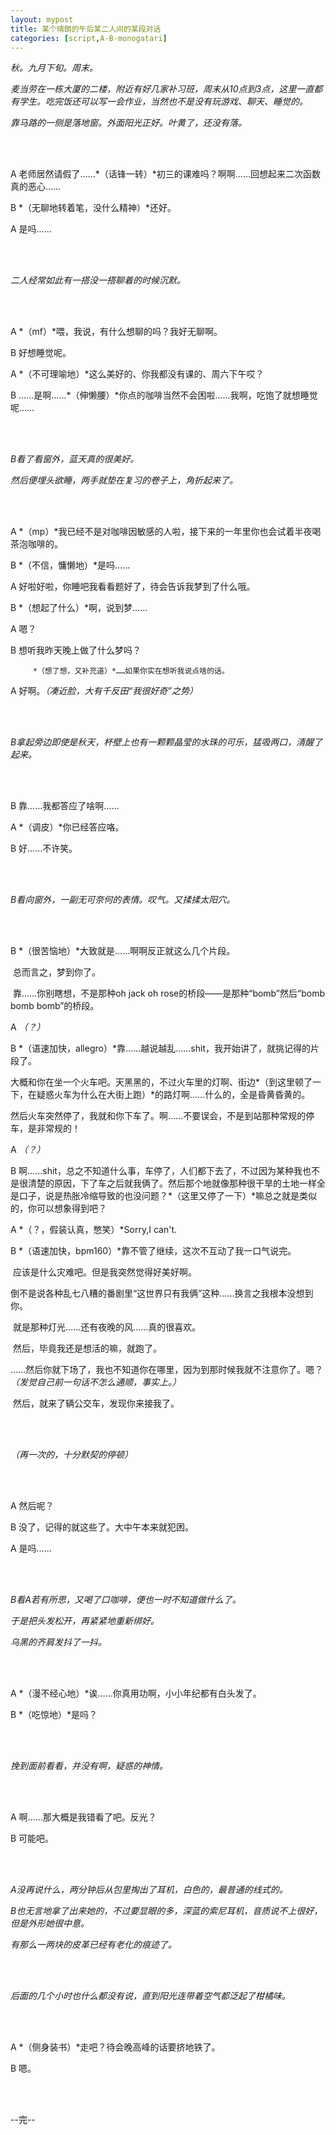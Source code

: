 ```yaml
---
layout: mypost
title: 某个晴朗的午后某二人间的某段对话
categories: [script,A-B-monogatari]
---
```


*秋。九月下旬。周末。*

*麦当劳在一栋大厦的二楼，附近有好几家补习班，周末从10点到3点，这里一直都有学生。吃完饭还可以写一会作业，当然也不是没有玩游戏、聊天、睡觉的。*

*靠马路的一侧是落地窗。外面阳光正好。叶黄了，还没有落。*

<br><br>

A		 老师居然请假了……*（话锋一转）*初三的课难吗？啊啊……回想起来二次函数真的恶心……

B		 *（无聊地转着笔，没什么精神）*还好。

A		 是吗……

<br><br>

*二人经常如此有一搭没一搭聊着的时候沉默。*

<br><br>

A		 *（mf）*喂，我说，有什么想聊的吗？我好无聊啊。

B		 好想睡觉呢。

A		 *（不可理喻地）*这么美好的、你我都没有课的、周六下午哎？

B		 ……是啊……*（伸懒腰）*你点的咖啡当然不会困啦……我啊，吃饱了就想睡觉呢……

<br><br>

*B看了看窗外，蓝天真的很美好。*

*然后便埋头欲睡，两手就垫在复习的卷子上，角折起来了。*

<br><br>

A		 *（mp）*我已经不是对咖啡因敏感的人啦，接下来的一年里你也会试着半夜喝茶泡咖啡的。

B		 *（不信，慵懒地）*是吗……

A		 好啦好啦，你睡吧我看看题好了，待会告诉我梦到了什么哦。

B		 *（想起了什么）*啊，说到梦……

A		 嗯？

B		 想听我昨天晚上做了什么梦吗？

  		 *（想了想，又补充道）*……如果你实在想听我说点啥的话。

A		 好啊。*（凑近脸，大有千反田“我很好奇”之势）*

<br><br>

*B拿起旁边即使是秋天，杯壁上也有一颗颗晶莹的水珠的可乐，猛吸两口，清醒了起来。*

<br><br>

B		 靠……我都答应了啥啊……

A		 *（调皮）*你已经答应咯。

B		 好……不许笑。

<br><br>

*B看向窗外，一副无可奈何的表情。叹气。又揉揉太阳穴。*

<br><br>

B		 *（很苦恼地）*大致就是……啊啊反正就这么几个片段。

​		   总而言之，梦到你了。

​		   靠……你别瞎想，不是那种oh jack oh rose的桥段——是那种“bomb”然后“bomb bomb bomb”的桥段。

A		  *（？）*

B		  *（语速加快，allegro）*靠……越说越乱……shit，我开始讲了，就挑记得的片段了。

​		    大概和你在坐一个火车吧。天黑黑的，不过火车里的灯啊、街边*（到这里顿了一下，在疑惑火车为什么在大街上跑）*的路灯啊……什么的，全是昏黄昏黄的。

​		     然后火车突然停了，我就和你下车了。啊……不要误会，不是到站那种常规的停车，是非常规的！

A		 *（？）*

B		 啊……shit，总之不知道什么事，车停了，人们都下去了，不过因为某种我也不是很清楚的原因，下了车之后就我俩了。然后那个地就像那种很干旱的土地一样全是口子，说是热胀冷缩导致的也没问题？*（这里又停了一下）*嘛总之就是类似的，你可以想象得到吧？

A		 *（？，假装认真，憋笑）*Sorry,I can't.

B		 *（语速加快，bpm160）*靠不管了继续，这次不互动了我一口气说完。

​		    应该是什么灾难吧。但是我突然觉得好美好啊。

​		    倒不是说各种乱七八糟的番剧里“这世界只有我俩”这种……换言之我根本没想到你。

​		    就是那种灯光……还有夜晚的风……真的很喜欢。

​		    然后，毕竟我还是想活的嘛，就跑了。

​		    ……然后你就下场了，我也不知道你在哪里，因为到那时候我就不注意你了。嗯？*（发觉自己前一句话不怎么通顺，事实上。）*

​		    然后，就来了辆公交车，发现你来接我了。

<br><br>

*（再一次的，十分默契的停顿）*

<br><br>

A		 然后呢？

B		 没了，记得的就这些了。大中午本来就犯困。

A		 是吗……

<br><br>

*B看A若有所思，又喝了口咖啡，便也一时不知道做什么了。*

*于是把头发松开，再紧紧地重新绑好。*

*乌黑的齐肩发抖了一抖。*

<br><br>

A		 *（漫不经心地）*诶……你真用功啊，小小年纪都有白头发了。

B		 *（吃惊地）*是吗？

<br><br>

*挽到面前看看，并没有啊，疑惑的神情。*

<br><br>

A		 啊……那大概是我错看了吧。反光？

B		 可能吧。

<br><br>

*A没再说什么，两分钟后从包里掏出了耳机，白色的，最普通的线式的。*

*B也无言地拿了出来她的，不过要显眼的多，深蓝的索尼耳机，音质说不上很好，但是外形她很中意。*

*有那么一两块的皮革已经有老化的痕迹了。*

<br><br>

*后面的几个小时也什么都没有说，直到阳光连带着空气都泛起了柑橘味。*

<br><br>

A		 *（侧身装书）*走吧？待会晚高峰的话要挤地铁了。

B		 嗯。

<br><br>

--完--

















